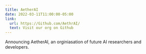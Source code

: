 ```yaml
---
title: AetherAI
date: 2022-03-11T11:00:00-05:00
link: 
  url: https://Github.com/AethrAI/
  text: Visit our org on Github
---
```


Announcing AetherAI, an orginiasation of future AI researchers and developers.
